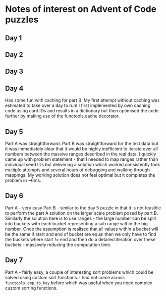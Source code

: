# Notes of interest on Advent of Code puzzles

## Day 1

## Day 2

## Day 3

## Day 4

Has some fun with caching for part B. My first attempt without caching was estimated to take over a day to run!
I first implemented by own caching code using card IDs and results in a dictionary but then optimised the code
further by making use of the functools.cache decorator.

## Day 5

Part A was straightforward.
Part B was straightforward for the test data but it was immediately clear that it would be highly inefficient
to iterate over all numbers between the massive ranges described in the real data. I quickly came up with problem
statement - that I needed to map ranges rather than individual seed IDs but delivering a solution which worked
consistently took multiple attempts and several hours of debugging and walking through mappings. My working
solution does not feel optimal but it completes the problem in ~6ms.

## Day 6

Part A - very easy
Part B - similar to the day 5 puzzle in that it is not feasible to perform the part A solution on the larger scale
problem posed by part B. Similarly the solution here is to use ranges - the large number can be split into buckets
with each bucket representing a sub range within the big number. Once the assumption is realised that all values
within a bucket will be the same if start and end of bucket are equal then we only have to find the buckets where
start != end and then do a detailed iteration over these buckets - massively reducing the computation time.

## Day 7

Part A - fairly easy, a couple of interesting sort problems which could be solved using custom
sort functions. I had not come across `functools.cmp_to_key` before which was useful when you need
complex custom sorting functions.
